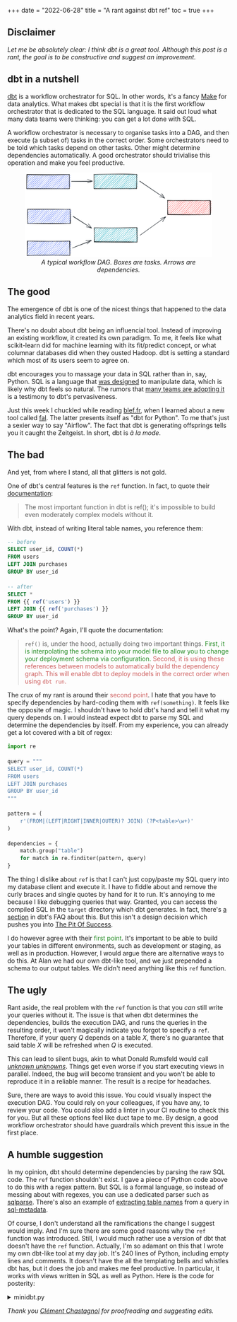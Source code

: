 +++
date = "2022-06-28"
title = "A rant against dbt ref"
toc = true
+++

## Disclaimer

*Let me be absolutely clear: I think dbt is a great tool. Although this post is a rant, the goal is to be constructive and suggest an improvement.*

## dbt in a nutshell

[dbt](https://www.getdbt.com/) is a workflow orchestrator for SQL. In other words, it's a fancy [Make](https://www.wikiwand.com/en/Make_(software)) for data analytics. What makes dbt special is that it is the first workflow orchestrator that is dedicated to the SQL language. It said out loud what many data teams were thinking: you can get a lot done with SQL.

A workflow orchestrator is necessary to organise tasks into a DAG, and then execute (a subset of) tasks in the correct order. Some orchestrators need to be told which tasks depend on other tasks. Other might determine dependencies automatically. A good orchestrator should trivialise this operation and make you feel productive.

<div align="center">
<figure >
    <img src="/img/blog/dbt-ref-rant/dag-example.png" style="box-shadow: none;">
    <figcaption><i>A typical workflow DAG. Boxes are tasks. Arrows are dependencies.</i></figcaption>
</figure>
</div>

## The good

The emergence of dbt is one of the nicest things that happened to the data analytics field in recent years.

There's no doubt about dbt being an influencial tool. Instead of improving an existing workflow, it created its own paradigm. To me, it feels like what scikit-learn did for machine learning with its fit/predict concept, or what columnar databases did when they ousted Hadoop. dbt is setting a standard which most of its users seem to agree on.

dbt encourages you to massage your data in SQL rather than in, say, Python. SQL is a language that [was designed](https://www.wikiwand.com/en/SQL) to manipulate data, which is likely why dbt feels so natural. The rumors that [many teams are adopting it](https://www.getdbt.com/blog/next-layer-of-the-modern-data-stack/) is a testimony to dbt's pervasiveness.

Just this week I chuckled while reading [blef.fr](https://www.blef.fr/), when I learned about a new tool called [fal](https://github.com/fal-ai/fal). The latter presents itself as "dbt for Python". To me that's just a sexier way to say "Airflow". The fact that dbt is generating offsprings tells you it caught the Zeitgeist. In short, dbt is *à la mode*.

## The bad

And yet, from where I stand, all that glitters is not gold.

One of dbt's central features is the `ref` function. In fact, to quote their [documentation](https://docs.getdbt.com/reference/dbt-jinja-functions/ref):

> The most important function in dbt is ref(); it's impossible to build even moderately complex models without it.

With dbt, instead of writing literal table names, you reference them:

```sql
-- before
SELECT user_id, COUNT(*)
FROM users
LEFT JOIN purchases
GROUP BY user_id

-- after
SELECT *
FROM {{ ref('users') }}
LEFT JOIN {{ ref('purchases') }}
GROUP BY user_id
```

What's the point? Again, I'll quote the documentation:

> `ref()` is, under the hood, actually doing two important things. <span style="color: forestgreen;">First, it is interpolating the schema into your model file to allow you to change your deployment schema via configuration.</span> <span style="color: indianred;">Second, it is using these references between models to automatically build the dependency graph. This will enable dbt to deploy models in the correct order when using `dbt run`.</span>

The crux of my rant is around their <span style="color: indianred;">second point</span>. I hate that you have to specify dependencies by hard-coding them with `ref(something)`. It feels like the opposite of magic. I shouldn't have to hold dbt's hand and tell it what my query depends on. I would instead expect dbt to parse my SQL and determine the dependencies by itself. From my experience, you can already get a lot covered with a bit of regex:

```py
import re

query = """
SELECT user_id, COUNT(*)
FROM users
LEFT JOIN purchases
GROUP BY user_id
"""

pattern = (
    r'(FROM|(LEFT|RIGHT|INNER|OUTER)? JOIN) (?P<table>\w+)'
)

dependencies = {
    match.group("table")
    for match in re.finditer(pattern, query)
}
```

The thing I dislike about `ref` is that I can't just copy/paste my SQL query into my database client and execute it. I have to fiddle about and remove the curly braces and single quotes by hand for it to run. It's annoying to me because I like debugging queries that way. Granted, you can access the compiled SQL in the `target` directory which dbt generates. In fact, there's [a section](https://docs.getdbt.com/docs/faqs/checking-logs) in dbt's FAQ about this. But this isn't a design decision which pushes you into [The Pit Of Success](https://blog.codinghorror.com/falling-into-the-pit-of-success/).

I do however agree with their <span style="color: forestgreen;">first point</span>. It's important to be able to build your tables in different environments, such as development or staging, as well as in production. However, I would argue there are alternative ways to do this. At Alan we had our own dbt-like tool, and we just prepended a schema to our output tables. We didn't need anything like this `ref` function.

## The ugly

Rant aside, the real problem with the `ref` function is that you *can* still write your queries without it. The issue is that when dbt determines the dependencies, builds the execution DAG, and runs the queries in the resulting order, it won't magically indicate you forgot to specify a `ref`. Therefore, if your query $Q$ depends on a table $X$, there's no guarantee that said table $X$ will be refreshed when $Q$ is executed.

This can lead to silent bugs, akin to what Donald Rumsfeld would call [*unknown unknowns*](https://www.wikiwand.com/en/There_are_known_knowns). Things get even worse if you start executing views in parallel. Indeed, the bug will become transient and you won't be able to reproduce it in a reliable manner. The result is a recipe for headaches.

Sure, there are ways to avoid this issue. You could visually inspect the execution DAG. You could rely on your colleagues, if you have any, to review your code. You could also add a linter in your CI routine to check this for you. But all these options feel like duct tape to me. By design, a good workflow orchestrator should have guardrails which prevent this issue in the first place.

## A humble suggestion

In my opinion, dbt should determine dependencies by parsing the raw SQL code. The `ref` function shouldn't exist. I gave a piece of Python code above to do this with a regex pattern. But SQL is a formal language, so instead of messing about with regexes, you can use a dedicated parser such as [sqlparse](https://github.com/andialbrecht/sqlparse). There's also an example of [extracting table names](https://github.com/macbre/sql-metadata#extracting-tables-from-query) from a query in [sql-metadata](https://github.com/macbre/sql-metadata).

Of course, I don't understand all the ramifications the change I suggest would imply. And I'm sure there are some good reasons why the `ref` function was introduced. Still, I would much rather use a version of dbt that doesn't have the `ref` function. Actually, I'm so adamant on this that I wrote my own dbt-like tool at my day job. It's 240 lines of Python, including empty lines and comments. It doesn't have the all the templating bells and whistles dbt has, but it does the job and makes me feel productive. In particular, it works with views written in SQL as well as Python. Here is the code for posterity:

<details>
  <summary>minidbt.py</summary>

```python
"""

Usage example:

python minidbt.py
python minidbt.py --only view_A --only view_B
python minidbt.py --start view_A
python minidbt.py --end view_B
python minidbt.py --viz

This works for SQL (.sql) as well as Python (.py) views.
The views are assumed to be stored in a views directory.

"""
import abc
import ast
import dataclasses
import importlib
import itertools
import os
import pathlib
import re
import typing

import networkx as nx
import typer
from google.cloud import bigquery


@dataclasses.dataclass
class View(abc.ABC):
    path: pathlib.Path

    def __post_init__(self):
        if not isinstance(self.path, pathlib.Path):
            self.path = pathlib.Path(self.path)

    @property
    def name(self):
        return self.path.stem

    @classmethod
    def from_path(cls, path):
        if path.suffix == ".py":
            return PythonView(path)
        if path.suffix == ".sql":
            return SQLView(path)

    @property
    @abc.abstractmethod
    def dependencies(self) -> typing.Set[str]:
        ...

    @abc.abstractmethod
    def run(self, client):
        ...


class SQLView(View):
    @property
    def query(self):
        return self.path.read_text().rstrip().rstrip(";")

    @property
    def cte_names(self):
        pattern = r'"?(?P<table>\w+)"? AS \('
        return {
            match.group("table")
            for match in re.finditer(pattern, self.query, re.IGNORECASE)
        }

    @classmethod
    def _parse_sql_dependencies(cls, query):
        pattern = (
            r'(FROM|(LEFT|RIGHT|INNER|OUTER)? JOIN) "?(?P<schema>\w+)\.(?P<table>\w+)"?'
        )
        return {
            match.group("table") for match in re.finditer(pattern, query, re.IGNORECASE)
        }

    @property
    def dependencies(self):
        return self._parse_sql_dependencies(self.query)

    def run(self):
        client = bigquery.Client()
        job = client.create_job(
            {
                "query": {
                    "query": self.query,
                    "destinationTable": {
                        "projectId": "carbonfact",
                        "datasetId": "analytics",
                        "tableId": self.name,
                    },
                    "createDisposition": "CREATE_IF_NEEDED",
                    "writeDisposition": "WRITE_TRUNCATE",
                }
            }
        )
        job.result()


class PythonView(View):
    @property
    def dependencies(self):
        def _dependencies():

            code = self.path.read_text()
            for node in ast.walk(ast.parse(code)):
                # pd.read_gbq
                try:
                    if (
                        isinstance(node, ast.Call)
                        and node.func.value.id == "pd"
                        and node.func.attr == "read_gbq"
                    ):
                        yield from SQLView._parse_sql_dependencies(node.args[0].value)
                except AttributeError:
                    pass

                # .query
                try:
                    if isinstance(node, ast.Call) and node.func.attr == "query":
                        yield from SQLView._parse_sql_dependencies(node.args[0].value)
                except AttributeError:
                    pass

        return set(_dependencies())

    def run(self):
        client = bigquery.Client()

        mod = importlib.import_module("views")
        output = getattr(mod, self.name).output

        job_config = bigquery.LoadJobConfig(
            schema=[],
            write_disposition="WRITE_TRUNCATE",
        )

        job = client.load_table_from_dataframe(
            output, f"carbonfact.analytics.{self.name}", job_config=job_config
        )
        job.result()


class DAGOfViews(nx.DiGraph):
    def __init__(self, views: typing.List[View] = None):
        super().__init__(
            (dependency, view.name)
            for view in views or []
            for dependency in view.dependencies
        )
        # Some views have no dependencies but still have to be included
        for view in views or []:
            self.add_node(view.name)


def main(
    only: typing.Optional[typing.List[str]] = typer.Option(None),
    start: typing.Optional[str] = typer.Option(None),
    end: typing.Optional[str] = typer.Option(None),
    inclusive: bool = True,
    viz: bool = False,
):

    # Enumerate the views
    here = pathlib.Path(__file__)
    views = [
        View.from_path(path)
        for path in itertools.chain(
            here.parent.glob("views/*.py"), here.parent.glob("views/*.sql")
        )
        if path.name != "__init__.py"
    ]
    dag = DAGOfViews(views)
    views = {view.name: view for view in views if view}

    # Determine the execution order
    if only:
        order = only
    elif start:
        order = [start] if inclusive else []
        for src, dst in nx.bfs_edges(dag, start):
            if dst not in order:
                order.append(dst)
    elif end:
        subset = {end} if inclusive else []
        for src, dst in nx.bfs_edges(dag, end, reverse=True):
            if dst not in subset and dst in views:
                subset.add(dst)
        order = list(nx.topological_sort(dag.subgraph(subset)))
    else:
        order = list(nx.topological_sort(dag))

    # Visualize dependencies
    if viz:
        import graphviz

        dot = graphviz.Digraph()

        for node in dag.nodes:
            style = {}
            # Source tables
            if node not in views.keys():
                style["shape"] = "box"
            # Views
            else:
                if isinstance(views[node], PythonView):
                    style["color"] = "darkgoldenrod2"
                    style["fontcolor"] = "dodgerblue4"
            if node in order:
                style["style"] = "filled"
                style["fillcolor"] = "lightgreen"
            dot.node(node, **style)

        # Dependencies
        for dst in dag.nodes:
            for src in dag.predecessors(dst):
                dot.edge(src, dst)

        dot.render(view=True, cleanup=True)
        return

    # Run views
    for view_name in order:
        if not (view := views.get(view_name)):
            continue
        print(view.name, end="\r")
        view.run()
        print("\033[92m" + view.name + "\033[0m")


if __name__ == "__main__":
    typer.run(main)
```
</details>

*Thank you [Clément Chastagnol](https://clementc.github.io/pages/about.html) for proofreading and suggesting edits.*
